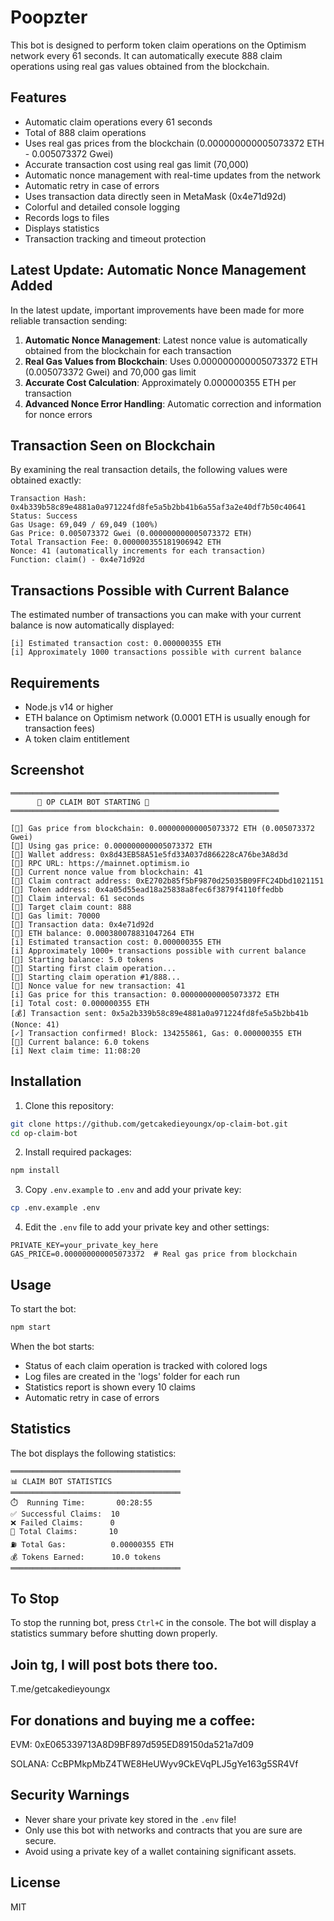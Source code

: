 # Poopzter

This bot is designed to perform token claim operations on the Optimism network every 61 seconds. It can automatically execute 888 claim operations using real gas values obtained from the blockchain.


## Features

- Automatic claim operations every 61 seconds
- Total of 888 claim operations
- Uses real gas prices from the blockchain (0.000000000005073372 ETH - 0.005073372 Gwei)
- Accurate transaction cost using real gas limit (70,000)
- Automatic nonce management with real-time updates from the network
- Automatic retry in case of errors
- Uses transaction data directly seen in MetaMask (0x4e71d92d)
- Colorful and detailed console logging
- Records logs to files
- Displays statistics
- Transaction tracking and timeout protection

## Latest Update: Automatic Nonce Management Added

In the latest update, important improvements have been made for more reliable transaction sending:

1. **Automatic Nonce Management**: Latest nonce value is automatically obtained from the blockchain for each transaction
2. **Real Gas Values from Blockchain**: Uses 0.000000000005073372 ETH (0.005073372 Gwei) and 70,000 gas limit
3. **Accurate Cost Calculation**: Approximately 0.000000355 ETH per transaction
4. **Advanced Nonce Error Handling**: Automatic correction and information for nonce errors

## Transaction Seen on Blockchain

By examining the real transaction details, the following values were obtained exactly:

```
Transaction Hash: 0x4b339b58c89e4881a0a971224fd8fe5a5b2bb41b6a55af3a2e40df7b50c40641
Status: Success
Gas Usage: 69,049 / 69,049 (100%)
Gas Price: 0.005073372 Gwei (0.000000000005073372 ETH)
Total Transaction Fee: 0.000000355181906942 ETH
Nonce: 41 (automatically increments for each transaction)
Function: claim() - 0x4e71d92d
```

## Transactions Possible with Current Balance

The estimated number of transactions you can make with your current balance is now automatically displayed:

```
[i] Estimated transaction cost: 0.000000355 ETH
[i] Approximately 1000 transactions possible with current balance
```


## Requirements

- Node.js v14 or higher
- ETH balance on Optimism network (0.0001 ETH is usually enough for transaction fees)
- A token claim entitlement

## Screenshot

```
════════════════════════════════════════════════════════════
      🚀 OP CLAIM BOT STARTING 🚀 
════════════════════════════════════════════════════════════

[🔧] Gas price from blockchain: 0.000000000005073372 ETH (0.005073372 Gwei)
[🔧] Using gas price: 0.000000000005073372 ETH
[🔧] Wallet address: 0x8d43EB58A51e5fd33A037d866228cA76be3A8d3d
[🔧] RPC URL: https://mainnet.optimism.io
[🔧] Current nonce value from blockchain: 41
[🔧] Claim contract address: 0xE2702b85f5bF9870d25035B09FFC24Dbd1021151
[🔧] Token address: 0x4a05d55ead18a25838a8fec6f3879f4110ffedbb
[🔧] Claim interval: 61 seconds
[🔧] Target claim count: 888
[🔧] Gas limit: 70000
[🔧] Transaction data: 0x4e71d92d
[💎] ETH balance: 0.000380078831047264 ETH
[i] Estimated transaction cost: 0.000000355 ETH
[i] Approximately 1000+ transactions possible with current balance
[💎] Starting balance: 5.0 tokens
[🔧] Starting first claim operation...
[🔄] Starting claim operation #1/888...
[🔧] Nonce value for new transaction: 41
[i] Gas price for this transaction: 0.000000000005073372 ETH
[i] Total cost: 0.000000355 ETH
[💰] Transaction sent: 0x5a2b339b58c89e4881a0a971224fd8fe5a5b2bb41b (Nonce: 41)
[✓] Transaction confirmed! Block: 134255861, Gas: 0.000000355 ETH
[💎] Current balance: 6.0 tokens
[i] Next claim time: 11:08:20
```

## Installation

1. Clone this repository:

```bash
git clone https://github.com/getcakedieyoungx/op-claim-bot.git
cd op-claim-bot
```

2. Install required packages:

```bash
npm install
```

3. Copy `.env.example` to `.env` and add your private key:

```bash
cp .env.example .env
```

4. Edit the `.env` file to add your private key and other settings:

```
PRIVATE_KEY=your_private_key_here
GAS_PRICE=0.000000000005073372  # Real gas price from blockchain
```

## Usage

To start the bot:

```bash
npm start
```

When the bot starts:
- Status of each claim operation is tracked with colored logs
- Log files are created in the 'logs' folder for each run
- Statistics report is shown every 10 claims
- Automatic retry in case of errors

## Statistics

The bot displays the following statistics:

```
══════════════════════════════════════
📊 CLAIM BOT STATISTICS
══════════════════════════════════════
⏱️  Running Time:       00:28:55
✅ Successful Claims:  10
❌ Failed Claims:      0
🔄 Total Claims:       10
⛽ Total Gas:          0.00000355 ETH
💰 Tokens Earned:      10.0 tokens
══════════════════════════════════════
```

## To Stop

To stop the running bot, press `Ctrl+C` in the console. The bot will display a statistics summary before shutting down properly.

##  Join tg, I will post bots there too.
T.me/getcakedieyoungx


## For donations and buying me a coffee:
EVM: 0xE065339713A8D9BF897d595ED89150da521a7d09

SOLANA: CcBPMkpMbZ4TWE8HeUWyv9CkEVqPLJ5gYe163g5SR4Vf


## Security Warnings

- Never share your private key stored in the `.env` file!
- Only use this bot with networks and contracts that you are sure are secure.
- Avoid using a private key of a wallet containing significant assets.

## License

MIT
